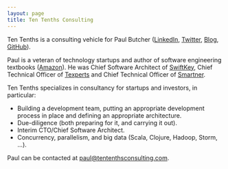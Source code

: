 ```yaml
---
layout: page
title: Ten Tenths Consulting
---
```

Ten Tenths is a consulting vehicle for Paul Butcher ([LinkedIn](http://uk.linkedin.com/in/paulbutcher/), [Twitter](https://twitter.com/paulrabutcher), [Blog](http://paulbutcher.com), [GitHub](https://github.com/paulbutcher)).

Paul is a veteran of technology startups and author of software engineering textbooks ([Amazon](http://amazon.com/author/paulbutcher)). He was Chief Software Architect of [SwiftKey](http://swiftkey.net), Chief Technical Officer of [Texperts](http://en.wikipedia.org/wiki/Texperts) and Chief Technical Officer of [Smartner](http://www.theregister.co.uk/2005/04/11/seven_smartner/).

Ten Tenths specializes in consultancy for startups and investors, in particular:

* Building a development team, putting an appropriate development process in place and defining an appropriate architecture.
* Due-diligence (both preparing for it, and carrying it out).
* Interim CTO/Chief Software Architect.
* Concurrency, parallelism, and big data (Scala, Clojure, Hadoop, Storm, …).

Paul can be contacted at [paul@tententhsconsulting.com](mailto:paul@tententhsconsulting.com).
